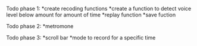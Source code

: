 Todo phase 1:
*create recoding functions
*create a function to detect voice level below amount for amount of time
*replay function
*save fuction

Todo phase 2:
*metromone

Todo phase 3:
*scroll bar
*mode to record for a specific time
